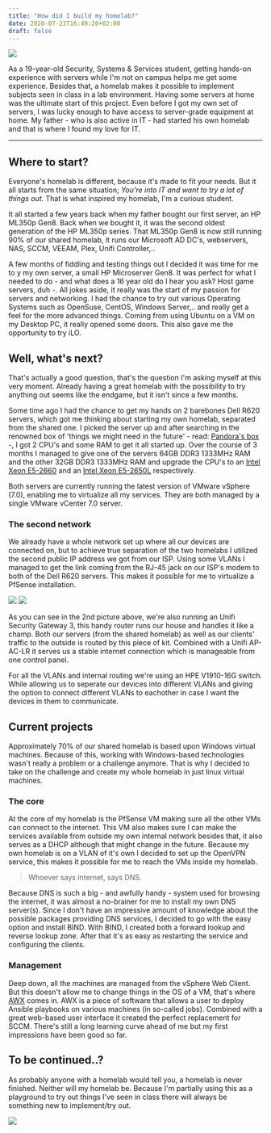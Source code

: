 ```yaml
---
title: "How did I build my homelab?"
date: 2020-07-23T16:49:20+02:00
draft: false
---
```


![](/images/how-did-i-build-my-homelab/DSC_2899.jpg)

As a 19-year-old Security, Systems & Services student, getting hands-on experience with servers while I'm not on campus helps me get some experience. Besides that, a homelab makes it possible to implement subjects seen in class in a lab environment. Having some servers at home was the ultimate start of this project. Even before I got my own set of servers, I was lucky enough to have access to server-grade equipment at home. My father - who is also active in IT - had started his own homelab and that is where I found my love for IT.

<!-- more -->

----

## Where to start?

Everyone's homelab is different, because it's made to fit your needs. But it all starts from the same situation; _You're into IT and want to try a lot of things out._ That is what inspired my homelab, I'm a curious student.

It all started a few years back when my father bought our first server, an HP ML350p Gen8. Back when we bought it, it was the second oldest generation of the HP ML350p series. That ML350p Gen8 is now still running 90% of our shared homelab, it runs our Microsoft AD DC's, webservers, NAS, SCCM, VEEAM, Plex, Unifi Controller,..

A few months of fiddling and testing things out I decided it was time for me to y my own server, a small HP Microserver Gen8. It was perfect for what I needed to do - and what does a 16 year old do I hear you ask? Host game servers, duh -. All jokes aside, it really was the start of my passion for servers and networking. I had the chance to try out various Operating Systems such as OpenSuse, CentOS, Windows Server,.. and really get a feel for the more advanced things. Coming from using Ubuntu on a VM on my Desktop PC, it really opened some doors. This also gave me the opportunity to try iLO.

## Well, what's next?

That's actually a good question, that's the question I'm asking myself at this very moment. Already having a great homelab with the possibility to try anything out seems like the endgame, but it isn't since a few months.

Some time ago I had the chance to get my hands on 2 barebones Dell R620 servers, which got me thinking about starting my own homelab, separated from the shared one. I picked the server up and after searching in the renowned box of 'things we might need in the future' - read: [Pandora's box](https://en.wikipedia.org/wiki/Pandora%27s_box) -, I got 2 CPU's and some RAM to get it all started up. Over the course of 3 months I managed to give one of the servers 64GB DDR3 1333MHz RAM and the other 32GB DDR3 1333MHz RAM and upgrade the CPU's to an [Intel Xeon E5-2660](https://ark.intel.com/content/www/us/en/ark/products/64584/intel-xeon-processor-e5-2660-20m-cache-2-20-ghz-8-00-gt-s-intel-qpi.html) and an [Intel Xeon E5-2650L](https://ark.intel.com/content/www/us/en/ark/products/64585/intel-xeon-processor-e5-2650l-20m-cache-1-80-ghz-8-00-gt-s-intel-qpi.html) respectively.

Both servers are currently running the latest version of VMware vSphere (7.0), enabling me to virtualize all my services. They are both managed by a single VMware vCenter 7.0 server.

### The second network

We already have a whole network set up where all our devices are connected on, but to achieve true separation of the two homelabs I utilized the second public IP address we got from our ISP. Using some VLANs I managed to get the link coming from the RJ-45 jack on our ISP's modem to both of the Dell R620 servers. This makes it possible for me to virtualize a PfSense installation.

![](/images/how-did-i-build-my-homelab/DSC_2895.jpg) 
![](/images/how-did-i-build-my-homelab/DSC_2897.jpg)

As you can see in the 2nd picture above, we're also running an Unifi Security Gateway 3, this handy router runs our house and handles it like a champ. Both our servers (from the shared homelab) as well as our clients' traffic to the outside is routed by this piece of kit. Combined with a Unifi AP-AC-LR it serves us a stable internet connection which is manageable from one control panel.

For all the VLANs and internal routing we're using an HPE V1910-16G switch. While allowing us to seperate our devices into different VLANs and giving the option to connect different VLANs to eachother in case I want the devices in them to communicate.

## Current projects

Approximately 70% of our shared homelab is based upon Windows virtual machines. Because of this, working with Windows-based technologies wasn't really a problem or a challenge anymore. That is why I decided to take on the challenge and create my whole homelab in just linux virtual machines.

### The core

At the core of my homelab is the PfSense VM making sure all the other VMs can connect to the internet. This VM also makes sure I can make the services available from outside my own internal network besides that, it also serves as a DHCP although that might change in the future. Because my own homelab is on a VLAN of it's own I decided to set up the OpenVPN service, this makes it possible for me to reach the VMs inside my homelab.

> Whoever says internet, says DNS.

Because DNS is such a big - and awfully handy - system used for browsing the internet, it was almost a no-brainer for me to install my own DNS server(s). Since I don't have an impressive amount of knowledge about the possible packages providing DNS services, I decided to go with the easy option and install BIND. With BIND, I created both a forward lookup and reverse lookup zone. After that it's as easy as restarting the service and configuring the clients. 

### Management

Deep down, all the machines are managed from the vSphere Web Client. But this doesn't allow me to change things in the OS of a VM, that's where [AWX](https://github.com/ansible/awx) comes in. AWX is a piece of software that allows a user to deploy Ansible playbooks on various machines (in so-called jobs). Combined with a great web-based user interface it created the perfect replacement for SCCM. There's still a long learning curve ahead of me but my first impressions have been good so far.

## To be continued..?

As probably anyone with a homelab would tell you, a homelab is never finished. Neither will my homelab be. Because I'm partially using this as a playground to try out things I've seen in class there will always be something new to implement/try out. 

![](https://vincentdeborger.be/content/images/2020/07/tobecontinued.gif)